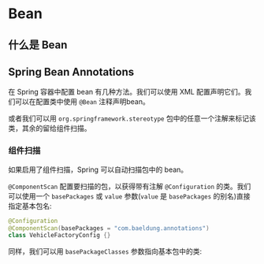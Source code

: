# Bean

## 什么是 Bean

## Spring Bean Annotations

在 Spring 容器中配置 bean 有几种方法。我们可以使用 XML 配置声明它们。我们可以在配置类中使用 `@Bean` 注释声明bean。

或者我们可以用 `org.springframework.stereotype`  包中的任意一个注解来标记该类，其余的留给组件扫描。

### 组件扫描

如果启用了组件扫描，Spring 可以自动扫描包中的 bean。

`@ComponentScan` 配置要扫描的包，以获得带有注解 `@Configuration` 的类。我们可以使用一个 `basePackages` 或 `value` 参数\(`value` 是 `basePackages` 的别名\)直接指定基本包名:

```java
@Configuration
@ComponentScan(basePackages = "com.baeldung.annotations")
class VehicleFactoryConfig {}
```

同样，我们可以用 `basePackageClasses`  参数指向基本包中的类:

```java

```



